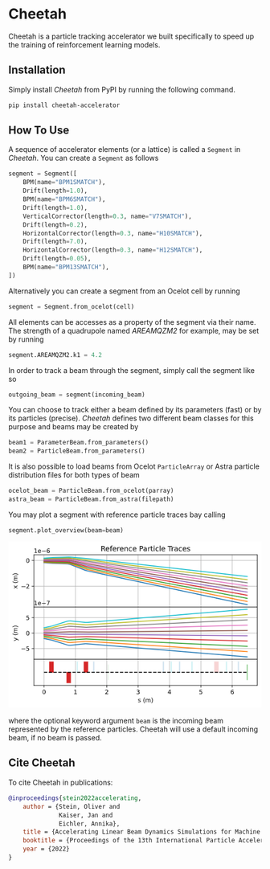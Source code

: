 # Cheetah

Cheetah is a particle tracking accelerator we built specifically to speed up the training of reinforcement learning models.


## Installation

Simply install *Cheetah* from PyPI by running the following command.

```bash
pip install cheetah-accelerator
```


## How To Use

A sequence of accelerator elements (or a lattice) is called a `Segment` in *Cheetah*. You can create a `Segment` as follows

```python
segment = Segment([
    BPM(name="BPM1SMATCH"),
    Drift(length=1.0),
    BPM(name="BPM6SMATCH"),
    Drift(length=1.0),
    VerticalCorrector(length=0.3, name="V7SMATCH"),
    Drift(length=0.2),
    HorizontalCorrector(length=0.3, name="H10SMATCH"),
    Drift(length=7.0),
    HorizontalCorrector(length=0.3, name="H12SMATCH"),
    Drift(length=0.05),
    BPM(name="BPM13SMATCH"),
])
```

Alternatively you can create a segment from an Ocelot cell by running

```python
segment = Segment.from_ocelot(cell)
```

All elements can be accesses as a property of the segment via their name. The strength of a quadrupole named *AREAMQZM2* for example, may be set by running

```python
segment.AREAMQZM2.k1 = 4.2
```

In order to track a beam through the segment, simply call the segment like so

```python
outgoing_beam = segment(incoming_beam)
````

You can choose to track either a beam defined by its parameters (fast) or by its particles (precise). *Cheetah* defines two different beam classes for this purpose and beams may be created by

```python
beam1 = ParameterBeam.from_parameters()
beam2 = ParticleBeam.from_parameters()
```

It is also possible to load beams from Ocelot `ParticleArray` or Astra particle distribution files for both types of beam

```python
ocelot_beam = ParticleBeam.from_ocelot(parray)
astra_beam = ParticleBeam.from_astra(filepath)
```

You may plot a segment with reference particle traces bay calling

```python
segment.plot_overview(beam=beam)
```

![Overview Plot](images/misalignment.png)

where the optional keyword argument `beam` is the incoming beam represented by the reference particles. Cheetah will use a default incoming beam, if no beam is passed.


## Cite Cheetah

To cite Cheetah in publications:

```bibtex
@inproceedings{stein2022accelerating,
    author = {Stein, Oliver and
              Kaiser, Jan and
              Eichler, Annika},
    title = {Accelerating Linear Beam Dynamics Simulations for Machine Learning Applications},
    booktitle = {Proceedings of the 13th International Particle Accelerator Conference},
    year = {2022}
}
```
